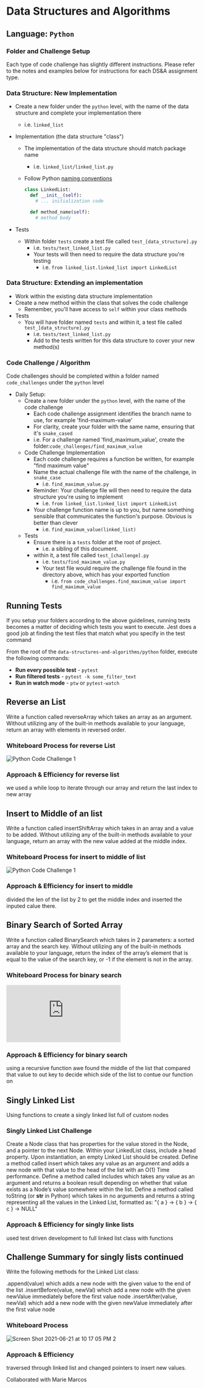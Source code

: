 # Data Structures and Algorithms

## Language: `Python`

### Folder and Challenge Setup

Each type of code challenge has slightly different instructions. Please refer to the notes and examples below for instructions for each DS&A assignment type.

### Data Structure: New Implementation

- Create a new folder under the `python` level, with the name of the data structure and complete your implementation there
  - i.e. `linked_list`
- Implementation (the data structure "class")
  - The implementation of the data structure should match package name
    - i.e. `linked_list/linked_list.py`
  - Follow Python [naming conventions](https://www.python.org/dev/peps/pep-0008/#naming-conventions)

    ```python
    class LinkedList:
      def __init__(self):
        # ... initialization code

      def method_name(self):
        # method body
    ```

- Tests
  - Within folder `tests` create a test file called `test_[data_structure].py`
    - i.e. `tests/test_linked_list.py`
    - Your tests will then need to require the data structure you're testing
      - i.e. `from linked_list.linked_list import LinkedList`

### Data Structure: Extending an implementation

- Work within the existing data structure implementation
- Create a new method within the class that solves the code challenge
  - Remember, you'll have access to `self` within your class methods
- Tests
  - You will have folder named `tests` and within it, a test file called `test_[data_structure].py`
    - i.e. `tests/test_linked_list.py`
    - Add to the tests written for this data structure to cover your new method(s)

### Code Challenge / Algorithm

Code challenges should be completed within a folder named `code_challenges` under the `python` level

- Daily Setup:
  - Create a new folder under the `python` level, with the name of the code challenge
    - Each code challenge assignment identifies the branch name to use, for example 'find-maximum-value'
    - For clarity, create your folder with the same name, ensuring that it's `snake_cased`
    - i.e. For a challenge named 'find_maximum_value', create the folder:`code_challenges/find_maximum_value`
  - Code Challenge Implementation
    - Each code challenge requires a function be written, for example "find maximum value"
    - Name the actual challenge file with the name of the challenge, in `snake_case`
      - i.e. `find_maximum_value.py`
    - Reminder: Your challenge file will then need to require the data structure you're using to implement
      - i.e. `from linked_list.linked_list import LinkedList`
    - Your challenge function name is up to you, but name something sensible that communicates the function's purpose. Obvious is better than clever
      - i.e. `find_maximum_value(linked_list)`
  - Tests
    - Ensure there is a `tests` folder at the root of project.
      - i.e. a sibling of this document.
    - within it, a test file called `test_[challenge].py`
      - i.e. `tests/find_maximum_value.py`
      - Your test file would require the challenge file found in the directory above, which has your exported function
        - i.e. `from code_challenges.find_maximum_value import find_maximum_value`

## Running Tests

If you setup your folders according to the above guidelines, running tests becomes a matter of deciding which tests you want to execute.  Jest does a good job at finding the test files that match what you specify in the test command

From the root of the `data-structures-and-algorithms/python` folder, execute the following commands:

- **Run every possible test** - `pytest`
- **Run filtered tests** - `pytest -k some_filter_text`
- **Run in watch mode** - `ptw` or `pytest-watch`

## Reverse an List

Write a function called reverseArray which takes an array as an argument. Without utilizing any of the built-in methods available to your language, return an array with elements in reversed order.

### Whiteboard Process for reverse List

![Python Code Challenge 1](https://user-images.githubusercontent.com/75649765/121122214-e04c7280-c7d5-11eb-97bb-9d1a292966cd.png)

### Approach & Efficiency for reverse list

we used a while loop to iterate through our array and return the last index to new array

## Insert to Middle of an list

Write a function called insertShiftArray which takes in an array and a value to be added. Without utilizing any of the built-in methods available to your language, return an array with the new value added at the middle index.

### Whiteboard Process for insert to middle of list

![Python Code Challenge 1](https://user-images.githubusercontent.com/75649765/121751465-0c604000-cac3-11eb-9b3b-d15faeb52395.png)

### Approach & Efficiency for insert to middle

divided the len of the list by 2 to get the middle index and inserted the inputed calue there.

## Binary Search of Sorted Array

Write a function called BinarySearch which takes in 2 parameters: a sorted array and the search key. Without utilizing any of the built-in methods available to your language, return the index of the array’s element that is equal to the value of the search key, or -1 if the element is not in the array.

### Whiteboard Process for binary search

![Python Code Challenge 3](https://github.com/mhendricks96/data-structures-and-algorithms/files/6652669/challenge.3.whiteboard.pdf)

### Approach & Efficiency for binary search

using a recursive function awe found the middle of the list that compared that value to out key to decide which side of the list to contue our function on

## Singly Linked List

Using functions to create a singly linked list full of custom nodes

### Singly Linked List Challenge

Create a Node class that has properties for the value stored in the Node, and a pointer to the next Node.
Within your LinkedList class, include a head property. Upon instantiation, an empty Linked List should be created.
Define a method called insert which takes any value as an argument and adds a new node with that value to the head of the list with an O(1) Time performance.
Define a method called includes which takes any value as an argument and returns a boolean result depending on whether that value exists as a Node’s value somewhere within the list.
Define a method called toString (or __str__ in Python) which takes in no arguments and returns a string representing all the values in the Linked List, formatted as:
"{ a } -> { b } -> { c } -> NULL"

### Approach & Efficiency for singly linke lists

used test driven development to full linked list class with functions



## Challenge Summary for singly lists continued

Write the following methods for the Linked List class:

.append(value) which adds a new node with the given value to the end of the list
.insertBefore(value, newVal) which add a new node with the given newValue immediately before the first value node
.insertAfter(value, newVal) which add a new node with the given newValue immediately after the first value node


### Whiteboard Process

![Screen Shot 2021-06-21 at 10 17 05 PM 2](https://user-images.githubusercontent.com/75649765/122870320-5d9dda00-d2e2-11eb-8808-561f3c0a64dd.png)

### Approach & Efficiency

traversed through linked list and changed pointers to insert new values.

Collaborated with Marie Marcos

